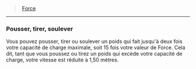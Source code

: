 ﻿---
!GenericItem
Id: abilities_strength_hd.md#pousser-tirer-soulever
ParentLink: abilities_strength_hd.md#force
Name: Pousser, tirer, soulever
ParentName: Force
NameLevel: 3
Attributes: {}
---
> [Force](hd_abilities_strength.md)

---

### Pousser, tirer, soulever

Vous pouvez pousser, tirer ou soulever un poids qui fait jusqu'à deux fois votre capacité de charge maximale, soit 15 fois votre valeur de Force. Cela dit, tant que vous poussez ou tirez un poids qui excède votre capacité de charge, votre vitesse est réduite à 1,50 mètres.

